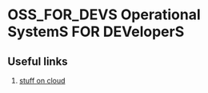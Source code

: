 # OSS_FOR_DEVS Operational SystemS FOR DEVeloperS  


## Useful links  
 1.  [stuff on cloud](https://desycloud.desy.de/index.php/f/254830612)  
